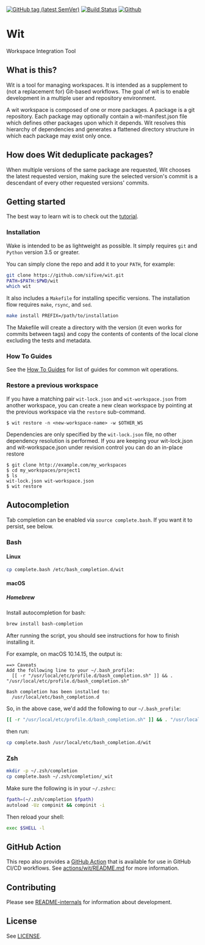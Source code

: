 [![GitHub tag (latest SemVer)](https://img.shields.io/github/tag/sifive/wit.svg?label=release)](https://github.com/sifive/wit/releases/latest)
[![Build Status](https://travis-ci.com/sifive/wit.svg?branch=master)](https://travis-ci.com/sifive/wit)
[![Github](https://img.shields.io/github/license/sifive/wit.svg?color=blue&style=flat-square)](LICENSE)

# Wit
Workspace Integration Tool

## What is this?
Wit is a tool for managing workspaces. It is intended as a supplement to (not a replacement for) Git-based workflows.
The goal of wit is to enable development in a multiple user and repository environment.

A wit workspace is composed of one or more packages. A package is a git repository.
Each package may optionally contain a wit-manifest.json file which defines other packages upon which it depends.
Wit resolves this hierarchy of dependencies and generates a flattened directory structure in which each package
may exist only once.

## How does Wit deduplicate packages?
When multiple versions of the same package are requested, Wit chooses the latest requested version, making sure the selected version's commit is a descendant of every other requested versions' commits.

## Getting started

The best way to learn wit is to check out the [tutorial](doc/tutorial.md).

### Installation

Wake is intended to be as lightweight as possible. It simply requires `git` and `Python` version 3.5 or greater.

You can simply clone the repo and add it to your `PATH`, for example:
```bash
git clone https://github.com/sifive/wit.git
PATH=$PATH:$PWD/wit
which wit
```

It also includes a `Makefile` for installing specific versions. The installation flow requires `make`, `rsync`, and `sed`.

```bash
make install PREFIX=/path/to/installation
```

The Makefile will create a directory with the version (it even works for commits between tags)
and copy the contents of contents of the local clone excluding the tests and metadata.

### How To Guides

See the [How To Guides](doc/how-to-guides.adoc) for list of guides for common wit operations.


### Restore a previous workspace

If you have a matching pair `wit-lock.json` and `wit-workspace.json` from another workspace, you can create
a new clean workspace by pointing at the previous workspace via the `restore` sub-command.

    $ wit restore -n <new-workspace-name> -w $OTHER_WS

Dependencies are only specified by the `wit-lock.json` file, no other dependency resolution is performed.
If you are keeping your wit-lock.json and wit-workspace.json under revision control you can do an in-place
restore

    $ git clone http://example.com/my_workspaces
    $ cd my_workspaces/project1
    $ ls
    wit-lock.json wit-workspace.json
    $ wit restore


## Autocompletion

Tab completion can be enabled via `source complete.bash`. If you want it to persist, see below.

### Bash

#### Linux
```bash
cp complete.bash /etc/bash_completion.d/wit
```

#### macOS
##### Homebrew
Install autocompletion for bash:
```bash
brew install bash-completion
```

After running the script, you should see instructions for how to finish installing it.

For example, on macOS 10.14.15, the output is:
```
==> Caveats
Add the following line to your ~/.bash_profile:
  [[ -r "/usr/local/etc/profile.d/bash_completion.sh" ]] && . "/usr/local/etc/profile.d/bash_completion.sh"

Bash completion has been installed to:
  /usr/local/etc/bash_completion.d
```

So, in the above case, we'd add the following to our `~/.bash_profile`:
```bash
[[ -r "/usr/local/etc/profile.d/bash_completion.sh" ]] && . "/usr/local/etc/profile.d/bash_completion.sh"
```

then run:
```bash
cp complete.bash /usr/local/etc/bash_completion.d/wit
```

### Zsh

```bash
mkdir -p ~/.zsh/completion
cp complete.bash ~/.zsh/completion/_wit
```

Make sure the following is in your `~/.zshrc`:
```bash
fpath=(~/.zsh/completion $fpath)
autoload -Uz compinit && compinit -i
```

Then reload your shell:
```bash
exec $SHELL -l
```

## GitHub Action
This repo also provides a [GitHub Action](https://github.com/features/actions)
that is available for use in GitHub CI/CD workflows. See
[actions/wit/README.md](actions/wit/README.md) for more information.

## Contributing

Please see [README-internals](README-internals.md) for information about development.

## License

See [LICENSE](./LICENSE).
